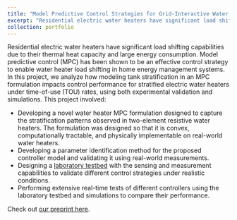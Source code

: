 ```yaml
---
title: "Model Predictive Control Strategies for Grid-Interactive Water Heaters"
excerpt: "Residential electric water heaters have significant load shifting capabilities due to their thermal heat capacity and large energy consumption. Model predictive control (MPC) has been shown to be an effective control strategy to enable water heater load shifting in home energy management systems. In this project, we analyze how modeling tank stratification in an MPC formulation impacts control performance for stratified electric water heaters under time-of-use (TOU) rates, using both simulation and experimental validation in a laboratory testbed.<br/><img src='/images/wh_banner.png'>"
collection: portfolio
---
```



Residential electric water heaters have significant load shifting capabilities due to their thermal heat capacity and large energy consumption. Model predictive control (MPC) has been shown to be an effective control strategy to enable water heater load shifting in home energy management systems. In this project, we analyze how modeling tank stratification in an MPC formulation impacts control performance for stratified electric water heaters under time-of-use (TOU) rates, using both experimental validation and simulations. This project involved:

- Developing a novel water heater MPC formulation designed to capture the stratification patterns observed in two-element resistive water heaters. The formulation was designed so that it is convex, computationally tractable, and physically implementable on real-world water heaters.
- Developing a parameter identification method for the proposed controller model and validating it using real-world measurements.
- Designing a [laboratory testbed](https://ramr.sites.stanford.edu/lab-facilities) with the sensing and measurement capabilities to validate different control strategies under realistic conditions.
- Performing extensive real-time tests of different controllers using the laboratory testbed and simulations to compare their performance.

Check out [our preprint here](https://arxiv.org/abs/2312.04102).
